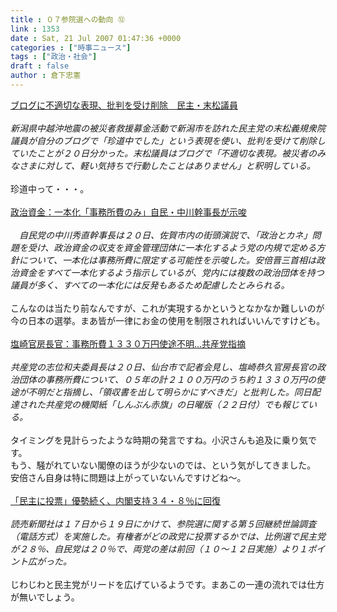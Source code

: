 ```yaml
---
title : ０７参院選への動向 ⑫
link : 1353
date : Sat, 21 Jul 2007 01:47:36 +0000
categories : ["時事ニュース"]
tags : ["政治・社会"]
draft : false
author : 倉下忠憲
---
```


<A HREF="http://www.sankei.co.jp/seiji/seikyoku/070721/skk070721001.htm" TARGET="_blank">ブログに不適切な表現、批判を受け削除　民主・末松議員 </A><BR><BR><I>新潟県中越沖地震の被災者救援募金活動で新潟市を訪れた民主党の末松義規衆院議員が自分のブログで「珍道中でした」という表現を使い、批判を受けて削除していたことが２０日分かった。末松議員はブログで「不適切な表現。被災者のみなさまに対して、軽い気持ちで行動したことはありません」と釈明している。</I><BR><BR>珍道中って・・・。<BR><BR><A HREF="http://www.mainichi-msn.co.jp/seiji/seitou/news/20070721k0000m010107000c.html" TARGET="_blank">政治資金：一本化「事務所費のみ」自民・中川幹事長が示唆</A><BR><BR>　<I>自民党の中川秀直幹事長は２０日、佐賀市内の街頭演説で、「政治とカネ」問題を受け、政治資金の収支を資金管理団体に一本化するよう党の内規で定める方針について、一本化は事務所費に限定する可能性を示唆した。安倍晋三首相は政治資金をすべて一本化するよう指示しているが、党内には複数の政治団体を持つ議員が多く、すべての一本化には反発もあるため配慮したとみられる。</I><BR><BR>こんなのは当たり前なんですが、これが実現するかというとなかなか難しいのが今の日本の選挙。まあ皆が一律にお金の使用を制限されればいいんですけども。<BR><BR><A HREF="http://www.mainichi-msn.co.jp/today/news/20070721k0000m010165000c.html" TARGET="_blank">塩崎官房長官：事務所費１３３０万円使途不明…共産党指摘</A><BR><BR><I>共産党の志位和夫委員長は２０日、仙台市で記者会見し、塩崎恭久官房長官の政治団体の事務所費について、０５年の計２１００万円のうち約１３３０万円の使途が不明だと指摘し、「領収書を出して明らかにすべきだ」と批判した。同日配達された共産党の機関紙「しんぶん赤旗」の日曜版（２２日付）でも報じている。</I><BR><BR>タイミングを見計らったような時期の発言ですね。小沢さんも追及に乗り気です。<BR>もう、騒がれていない閣僚のほうが少ないのでは、という気がしてきました。<BR>安倍さん自身は特に問題は上がっていないんですけどね～。<BR><BR><A HREF="http://www.yomiuri.co.jp/election/sangiin2007/news/20070720ia01.htm" TARGET="_blank">「民主に投票」優勢続く、内閣支持３４・８％に回復</A><BR><BR><I>読売新聞社は１７日から１９日にかけて、参院選に関する第５回継続世論調査（電話方式）を実施した。有権者がどの政党に投票するかでは、比例選で民主党が２８％、自民党は２０％で、両党の差は前回（１０～１２日実施）より１ポイント広がった。</I><BR><BR>じわじわと民主党がリードを広げているようです。まあこの一連の流れでは仕方が無いでしょう。<BR><BR><BR><br><br>
